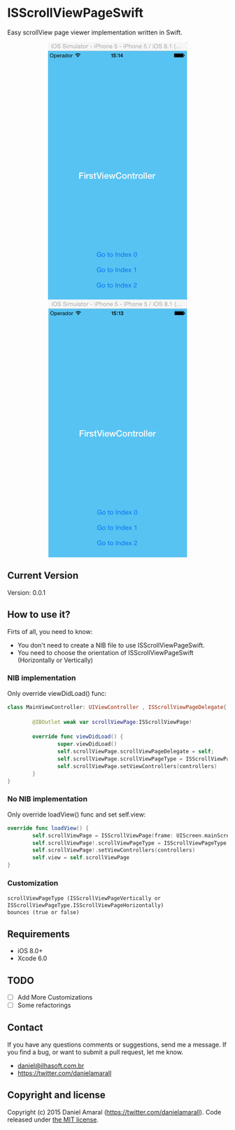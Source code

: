 # ISScrollViewPageSwift

Easy scrollView page viewer implementation written in Swift.

<p align="center">
  <img align="center" src="ISScrollViewPage/horizontalExample.gif" alt="...">
  <img align="center" src="ISScrollViewPage/verticalExample.gif" alt="...">
</p>

## Current Version

Version: 0.0.1

## How to use it?

Firts of all, you need to know:

- You don't need to create a NIB file to use ISScrollViewPageSwift.
- You need to choose the orientation of ISScrollViewPageSwift (Horizontally or Vertically)

### NIB implementation

Only override viewDidLoad() func:

```swift
class MainViewController: UIViewController , ISScrollViewPageDelegate{
        
        @IBOutlet weak var scrollViewPage:ISScrollViewPage!

        override func viewDidLoad() {
                super.viewDidLoad()
                self.scrollViewPage.scrollViewPageDelegate = self;
                self.scrollViewPage.scrollViewPageType = ISScrollViewPageType.ISScrollViewPageVertically
                self.scrollViewPage.setViewControllers(controllers)
        }
}
```

### No NIB implementation

Only override loadView() func and set self.view:

```swift
override func loadView() {
        self.scrollViewPage = ISScrollViewPage(frame: UIScreen.mainScreen().applicationFrame)
        self.scrollViewPage!.scrollViewPageType = ISScrollViewPageType.ISScrollViewPageVertically
        self.scrollViewPage!.setViewControllers(controllers)
        self.view = self.scrollViewPage
}
```
### Customization

```
scrollViewPageType (ISScrollViewPageVertically or ISScrollViewPageType.ISScrollViewPageHorizontally)
bounces (true or false)
```

## Requirements

* iOS 8.0+
* Xcode 6.0

## TODO
- [ ] Add More Customizations
- [ ] Some refactorings

## Contact

If you have any questions comments or suggestions, send me a message. If you find a bug, or want to submit a pull request, let me know.

* daniel@ilhasoft.com.br
* https://twitter.com/danielamarall

## Copyright and license

Copyright (c) 2015 Daniel Amaral (https://twitter.com/danielamarall). Code released under [the MIT license](LICENSE).
